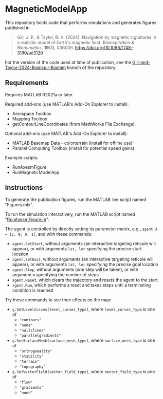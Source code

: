 # MagneticModelApp

This repository holds code that performs simulations and generates figures published in

> Gill, J. P., & Taylor, B. K. (2024). Navigation by magnetic signatures in a realistic model of Earth's magnetic field. _Bioinspiration & Biomimetics_, **19**(3), 036006. https://doi.org/10.1088/1748-3190/ad3120

For the version of the code used at time of publication, see the [Gill-and-Taylor-2024-Bioinspir-Biomim](https://github.com/qbeslab/MagneticModelApp/tree/Gill-and-Taylor-2024-Bioinspir-Biomim) branch of the repository.

## Requirements

Requires MATLAB R2021a or later.

Required add-ons (use MATLAB's Add-On Explorer to install):
- Aerospace Toolbox
- Mapping Toolbox
- getContourLineCoordinates (from MathWorks File Exchange)

Optional add-ons (use MATLAB's Add-On Explorer to install):
- MATLAB Basemap Data - colorterrain (install for offline use)
- Parallel Computing Toolbox (install for potential speed gains)

Example scripts:
- RunAxesmFigure
- RunMagneticModelApp

## Instructions

To generate the publication figures, run the MATLAB live script named "Figures.mlx".

To run the simulation interactively, run the MATLAB script named "[RunAxesmFigure.m](RunAxesmFigure.m)".

The agent is controlled by directly setting its parameter matrix, e.g., `agent.A = [1, 0; 0, 1]`, and with these commands:
- `agent.SetStart`, without arguments (an interactive targeting reticule will appear), or with arguments `lat, lon` specifying the precise start location
- `agent.SetGoal`, without arguments (an interactive targeting reticule will appear), or with arguments `lat, lon` specifying the precise goal location
- `agent.Step`, without arguments (one step will be taken), or with argument `n` specifying the number of steps
- `agent.Reset`, which clears the trajectory and resets the agent to the start
- `agent.Run`, which performs a reset and takes steps until a terminating condition is reached

Try these commands to see their effects on the map:
- `g.SetLevelCurves(level_curves_type)`, where `level_curves_type` is one of
    - `"contours"`
    - `"none"`
    - `"nullclines"`
    - `"parallelgradients"`
- `g.SetSurfaceMesh(surface_mesh_type)`, where `surface_mesh_type` is one of
    - `"orthogonality"`
    - `"stability"`
    - `"terrain"`
    - `"topography"`
- `g.SetVectorField(vector_field_type)`, where `vector_field_type` is one of
    - `"flow"`
    - `"gradients"`
    - `"none"`
